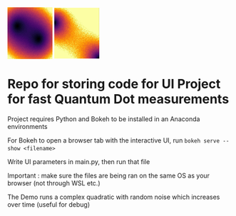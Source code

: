 
<img  src="demo_screencap.PNG" align="center" width=20% height=20%>
<img  src="demo_screencap2.PNG" align="center" width=20% height=20%>

# Repo for storing code for UI Project for fast Quantum Dot measurements 

Project requires Python and Bokeh to be installed in an Anaconda environments


For Bokeh to open a browser tab with the interactive UI, run
``` bokeh serve --show <filename> ``` 

Write UI parameters in main.py, then run that file 

Important : make sure the files are being ran on the same OS as your browser (not through WSL etc.)


The Demo runs a complex quadratic with random noise which increases over time (useful for debug)